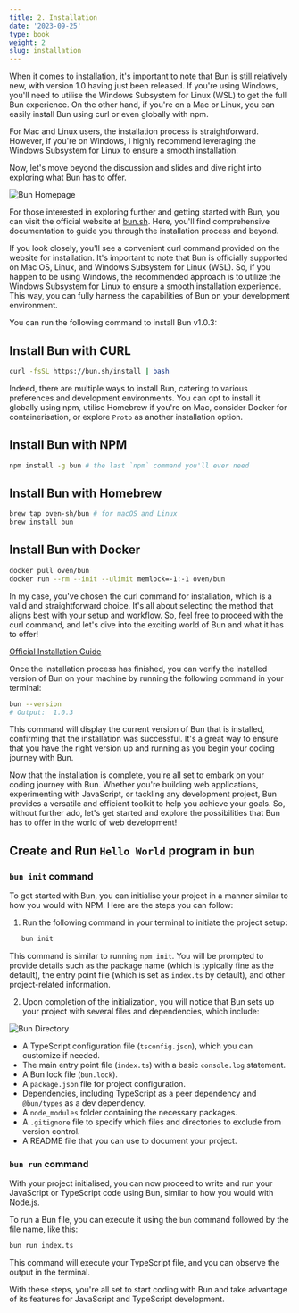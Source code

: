 ```yaml
---
title: 2. Installation
date: '2023-09-25'
type: book
weight: 2
slug: installation
---
```


When it comes to installation, it's important to note that Bun is still relatively new, with version 1.0 having just been released. If you're using Windows, you'll need to utilise the Windows Subsystem for Linux (WSL) to get the full Bun experience. On the other hand, if you're on a Mac or Linux, you can easily install Bun using curl or even globally with npm.

For Mac and Linux users, the installation process is straightforward. However, if you're on Windows, I highly recommend leveraging the Windows Subsystem for Linux to ensure a smooth installation.

Now, let's move beyond the discussion and slides and dive right into exploring what Bun has to offer.

![Bun Homepage](https://res.cloudinary.com/harendra21/image/upload/w_700/javascriptwithexample/Screenshot_2023-09-23_at_9.57.14_PM_yckqyc.png)

For those interested in exploring further and getting started with Bun, you can visit the official website at [bun.sh](https://bun.sh). Here, you'll find comprehensive documentation to guide you through the installation process and beyond.

If you look closely, you'll see a convenient curl command provided on the website for installation. It's important to note that Bun is officially supported on Mac OS, Linux, and Windows Subsystem for Linux (WSL). So, if you happen to be using Windows, the recommended approach is to utilize the Windows Subsystem for Linux to ensure a smooth installation experience. This way, you can fully harness the capabilities of Bun on your development environment.

You can run the following command to install Bun v1.0.3:
## Install Bun with CURL
```bash
curl -fsSL https://bun.sh/install | bash
```

Indeed, there are multiple ways to install Bun, catering to various preferences and development environments. You can opt to install it globally using npm, utilise Homebrew if you're on Mac, consider Docker for containerisation, or explore `Proto` as another installation option.

## Install Bun with NPM
```bash
npm install -g bun # the last `npm` command you'll ever need
```

## Install Bun with Homebrew
```bash
brew tap oven-sh/bun # for macOS and Linux
brew install bun
```

## Install Bun with Docker
```bash
docker pull oven/bun
docker run --rm --init --ulimit memlock=-1:-1 oven/bun
```

In my case, you've chosen the curl command for installation, which is a valid and straightforward choice. It's all about selecting the method that aligns best with your setup and workflow. So, feel free to proceed with the curl command, and let's dive into the exciting world of Bun and what it has to offer!

[Official Installation Guide](https://bun.sh/docs/installation)

Once the installation process has finished, you can verify the installed version of Bun on your machine by running the following command in your terminal:

```bash
bun --version
# Output:  1.0.3
```

This command will display the current version of Bun that is installed, confirming that the installation was successful. It's a great way to ensure that you have the right version up and running as you begin your coding journey with Bun.


Now that the installation is complete, you're all set to embark on your coding journey with Bun. Whether you're building web applications, experimenting with JavaScript, or tackling any development project, Bun provides a versatile and efficient toolkit to help you achieve your goals. So, without further ado, let's get started and explore the possibilities that Bun has to offer in the world of web development!


## Create and Run `Hello World` program in bun

### `bun init` command

To get started with Bun, you can initialise your project in a manner similar to how you would with NPM. Here are the steps you can follow:

1. Run the following command in your terminal to initiate the project setup:

```bash
   bun init
```

This command is similar to running `npm init`. You will be prompted to provide details such as the package name (which is typically fine as the default), the entry point file (which is set as `index.ts` by default), and other project-related information.

2. Upon completion of the initialization, you will notice that Bun sets up your project with several files and dependencies, which include:

![Bun Directory](https://res.cloudinary.com/harendra21/image/upload/c_crop,h_585,w_1280/v1695489938/javascriptwithexample/Bun_Crash_Course___JavaScript_Runtime_Bundler_Transpiler_12-27_screenshot_ww86wv.png)

   - A TypeScript configuration file (`tsconfig.json`), which you can customize if needed.
   - The main entry point file (`index.ts`) with a basic `console.log` statement.
   - A Bun lock file (`bun.lock`).
   - A `package.json` file for project configuration.
   - Dependencies, including TypeScript as a peer dependency and `@bun/types` as a dev dependency.
   - A `node_modules` folder containing the necessary packages.
   - A `.gitignore` file to specify which files and directories to exclude from version control.
   - A README file that you can use to document your project.

 ### `bun run` command
 
 With your project initialised, you can now proceed to write and run your JavaScript or TypeScript code using Bun, similar to how you would with Node.js.

To run a Bun file, you can execute it using the `bun` command followed by the file name, like this:

   ```bash
   bun run index.ts
   ```

This command will execute your TypeScript file, and you can observe the output in the terminal.

With these steps, you're all set to start coding with Bun and take advantage of its features for JavaScript and TypeScript development.
